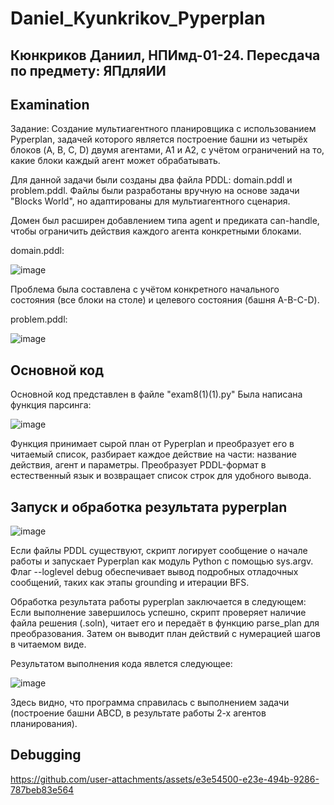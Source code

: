 # Daniel_Kyunkrikov_Pyperplan
## Кюнкриков Даниил, НПИмд-01-24. Пересдача по предмету: ЯПдляИИ 

## Examination

Задание: Создание мультиагентного планировщика с использованием Pyperplan, задачей которого является построение башни из четырёх блоков (A, B, C, D) двумя агентами, A1 и A2, с учётом ограничений на то, какие блоки каждый агент может обрабатывать.

Для данной задачи были созданы два файла PDDL: domain.pddl и problem.pddl.
Файлы были разработаны вручную на основе задачи "Blocks World", но адаптированы для мультиагентного сценария. 

Домен был расширен добавлением типа agent и предиката can-handle, чтобы ограничить действия каждого агента конкретными блоками.

domain.pddl:

![image](https://github.com/user-attachments/assets/05aa18b2-f468-436b-9db1-608e815bf8eb)


Проблема была составлена с учётом конкретного начального состояния (все блоки на столе) и целевого состояния (башня A-B-C-D).

problem.pddl:

![image](https://github.com/user-attachments/assets/d47f3375-ff53-4faa-ae8d-070beef74bc6)

## Основной код

Основной код представлен в файле "exam8(1)(1).py"
Была написана функция парсинга:

![image](https://github.com/user-attachments/assets/4d060c00-5448-4bd0-9e57-68c98ea07472)


Функция принимает сырой план от Pyperplan и преобразует его в читаемый список, разбирает каждое действие на части: название действия, агент и параметры. Преобразует PDDL-формат в естественный язык и возвращает список строк для удобного вывода.

 ## Запуск и обработка результата pyperplan
 
![image](https://github.com/user-attachments/assets/031345d5-484d-4ce6-8643-0943552891fb)

Если файлы PDDL существуют, скрипт логирует сообщение о начале работы и запускает Pyperplan как модуль Python с помощью sys.argv. Флаг --loglevel debug обеспечивает вывод подробных отладочных сообщений, таких как этапы grounding и итерации BFS.

Обработка результата работы pyperplan заключается в следующем: Если выполнение завершилось успешно, скрипт проверяет наличие файла решения (.soln), читает его и передаёт в функцию parse_plan для преобразования. Затем он выводит план действий с нумерацией шагов в читаемом виде.


Результатом выполнения кода явлется следующее:

![image](https://github.com/user-attachments/assets/016d2fa3-dce3-4cdb-a707-44353f36914b)


Здесь видно, что программа справилась с выполнением задачи (построение башни ABCD, в результате работы 2-х агентов планирования). 

## Debugging




https://github.com/user-attachments/assets/e3e54500-e23e-494b-9286-787beb83e564





